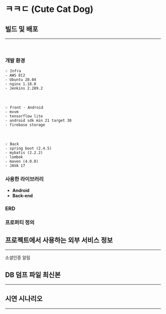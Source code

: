 # ㅋㅋㄷ (Cute Cat Dog)

## 빌드 및 배포
---
　
### 개발 환경
    💡 Infra 
    - AWS EC2
    - Ubuntu 20.04
    - nginx 1.18.0
    - Jenkins 2.289.2
　

    💡 Front - Android
    - mvvm
    - tensorflow lite
    - android sdk min 21 target 30
    - firebase storage
　

    💡 Back
    - spring boot (2.4.5)
    - mybatis (2.2.2)
    - lombok
    - maven (4.0.0)
    - JAVA 17

<!-- ### 환경변수 -->

### 사용한 라이브러리
- **Android**
- **Back-end**

### ERD

### 프로퍼티 정의

<!-- ### 배포 시 특이 사항 -->

## 프로젝트에서 사용하는 외부 서비스 정보
---
소셜인증
알림

## DB 덤프 파일 최신본
---

## 시연 시나리오
---